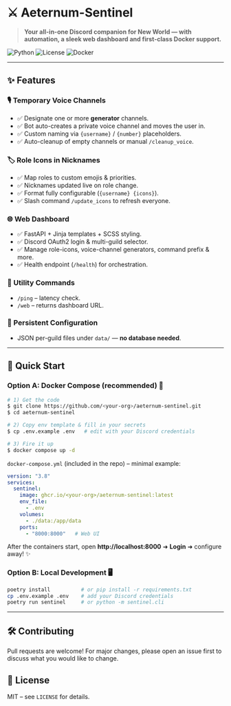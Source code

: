 # ⚔️ Aeternum-Sentinel

> **Your all-in-one Discord companion for New World — with automation, a sleek web dashboard and first-class Docker support.**

![Python](https://img.shields.io/badge/python-3.11-blue?logo=python)
![License](https://img.shields.io/badge/license-MIT-green)
![Docker](https://img.shields.io/badge/docker-ready-blue?logo=docker)

---

## ✨ Features

### 🎙️ Temporary Voice Channels
- ✅ Designate one or more **generator** channels.  
- ✅ Bot auto-creates a private voice channel and moves the user in.  
- ✅ Custom naming via `{username}` / `{number}` placeholders.  
- ✅ Auto-cleanup of empty channels or manual `/cleanup_voice`.

### 🏷️ Role Icons in Nicknames
- ✅ Map roles to custom emojis & priorities.  
- ✅ Nicknames updated live on role change.  
- ✅ Format fully configurable (`{username} {icons}`).  
- ✅ Slash command `/update_icons` to refresh everyone.

### 🌐 Web Dashboard
- ✅ FastAPI + Jinja templates + SCSS styling.  
- ✅ Discord OAuth2 login & multi-guild selector.  
- ✅ Manage role-icons, voice-channel generators, command prefix & more.  
- ✅ Health endpoint (`/health`) for orchestration.

### 🔧 Utility Commands
- `/ping` – latency check.  
- `/web` – returns dashboard URL.

### 💾 Persistent Configuration
- JSON per-guild files under `data/` — **no database needed**.

---

## 🚀 Quick Start

### Option A: Docker Compose (recommended) 🐳

```bash
# 1) Get the code
$ git clone https://github.com/<your-org>/aeternum-sentinel.git
$ cd aeternum-sentinel

# 2) Copy env template & fill in your secrets
$ cp .env.example .env   # edit with your Discord credentials

# 3) Fire it up
$ docker compose up -d
```

`docker-compose.yml` (included in the repo) – minimal example:

```yaml
version: "3.8"
services:
  sentinel:
    image: ghcr.io/<your-org>/aeternum-sentinel:latest
    env_file:
      - .env
    volumes:
      - ./data:/app/data
    ports:
      - "8000:8000"   # Web UI
```

After the containers start, open **http://localhost:8000** ➜ **Login** ➜ configure away! ✨

### Option B: Local Development 🖥️

```bash
poetry install          # or pip install -r requirements.txt
cp .env.example .env    # add your Discord credentials
poetry run sentinel     # or python -m sentinel.cli
```

---

## 🛠️ Contributing
Pull requests are welcome! For major changes, please open an issue first to discuss what you would like to change.

## 📄 License
MIT – see `LICENSE` for details.

